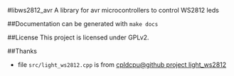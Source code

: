 #libws2812\_avr
A library for avr microcontrollers to control WS2812 leds

##Documentation
can be generated with `make docs`

##License
This project is licensed under GPLv2.

##Thanks
 - file `src/light_ws2812.cpp` is from [cpldcpu@github project light\_ws2812](https://github.com/cpldcpu/light_ws2812)
